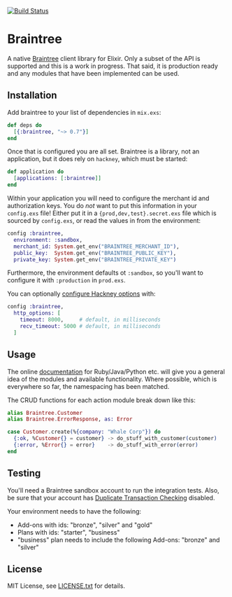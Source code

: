 [![Build Status](https://travis-ci.org/sorentwo/braintree-elixir.svg?branch=master)](https://travis-ci.org/sorentwo/braintree-elixir)

# Braintree

A native [Braintree][braintree] client library for Elixir. Only a subset of the
API is supported and this is a work in progress. That said, it is production
ready and any modules that have been implemented can be used.

[braintree]: http://braintree.com

## Installation

Add braintree to your list of dependencies in `mix.exs`:

```elixir
def deps do
  [{:braintree, "~> 0.7"}]
end
```

Once that is configured you are all set. Braintree is a library, not an
application, but it does rely on `hackney`, which must be started:

```elixir
def application do
  [applications: [:braintree]]
end
```

Within your application you will need to configure the merchant id and
authorization keys. You do *not* want to put this information in your
`config.exs` file! Either put it in a `{prod,dev,test}.secret.exs` file which is
sourced by `config.exs`, or read the values in from the environment:

```elixir
config :braintree,
  environment: :sandbox,
  merchant_id: System.get_env("BRAINTREE_MERCHANT_ID"),
  public_key:  System.get_env("BRAINTREE_PUBLIC_KEY"),
  private_key: System.get_env("BRAINTREE_PRIVATE_KEY")
```

Furthermore, the environment defaults ot `:sandbox`, so you'll want to configure
it with `:production` in `prod.exs`.

You can optionally [configure Hackney options][opts] with:

```elixir
config :braintree,
  http_options: [
    timeout: 8000,     # default, in milliseconds
    recv_timeout: 5000 # default, in milliseconds
  ]
```

[opts]: https://github.com/benoitc/hackney/blob/master/doc/hackney.md#request5

## Usage

The online [documentation][doc] for Ruby/Java/Python etc. will give you a
general idea of the modules and available functionality. Where possible, which
is everywhere so far, the namespacing has been matched.

The CRUD functions for each action module break down like this:

```elixir
alias Braintree.Customer
alias Braintree.ErrorResponse, as: Error

case Customer.create(%{company: "Whale Corp"}) do
  {:ok, %Customer{} = customer} -> do_stuff_with_customer(customer)
  {:error, %Error{} = error}    -> do_stuff_with_error(error)
end
```

[doc]: https://developers.braintreepayments.com/

## Testing

You'll need a Braintree sandbox account to run the integration tests. Also, be
sure that your account has [Duplicate Transaction Checking][dtc] disabled.

Your environment needs to have the following:
- Add-ons with ids: "bronze", "silver" and "gold"
- Plans with ids: "starter", "business"
- "business" plan needs to include the following Add-ons: "bronze" and "silver"

[dtc]: https://articles.braintreepayments.com/control-panel/transactions/duplicate-checking

## License

MIT License, see [LICENSE.txt](LICENSE.txt) for details.
